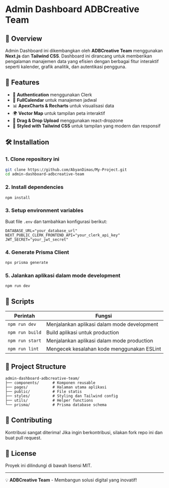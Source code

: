 # Admin Dashboard ADBCreative Team

## 🚀 Overview
Admin Dashboard ini dikembangkan oleh **ADBCreative Team** menggunakan 
**Next.js** dan **Tailwind CSS**. Dashboard ini dirancang untuk memberikan 
pengalaman manajemen data yang efisien dengan berbagai fitur interaktif 
seperti kalender, grafik analitik, dan autentikasi pengguna.

## 📌 Features
- 🔐 **Authentication** menggunakan Clerk
- 📅 **FullCalendar** untuk manajemen jadwal
- 📊 **ApexCharts & Recharts** untuk visualisasi data
- 🌍 **Vector Map** untuk tampilan peta interaktif
- 📁 **Drag & Drop Upload** menggunakan react-dropzone
- 🎨 **Styled with Tailwind CSS** untuk tampilan yang modern dan responsif

## 🛠️ Installation
### 1. Clone repository ini
```sh
git clone https://github.com/AbyanDimas/My-Project.git
cd admin-dashboard-adbcreative-team
```

### 2. Install dependencies
```sh
npm install
```

### 3. Setup environment variables
Buat file `.env` dan tambahkan konfigurasi berikut:
```env
DATABASE_URL="your_database_url"
NEXT_PUBLIC_CLERK_FRONTEND_API="your_clerk_api_key"
JWT_SECRET="your_jwt_secret"
```

### 4. Generate Prisma Client
```sh
npx prisma generate
```

### 5. Jalankan aplikasi dalam mode development
```sh
npm run dev
```

## 🔧 Scripts
| Perintah | Fungsi |
|----------|--------|
| `npm run dev` | Menjalankan aplikasi dalam mode development |
| `npm run build` | Build aplikasi untuk production |
| `npm run start` | Menjalankan aplikasi dalam mode production |
| `npm run lint` | Mengecek kesalahan kode menggunakan ESLint |

## 📂 Project Structure
```
admin-dashboard-adbcreative-team/
├── components/      # Komponen reusable
├── pages/           # Halaman utama aplikasi
├── public/          # File statis
├── styles/          # Styling dan Tailwind config
├── utils/           # Helper functions
└── prisma/          # Prisma database schema
```

## 🤝 Contributing
Kontribusi sangat diterima! Jika ingin berkontribusi, silakan fork repo 
ini dan buat pull request.

## 📜 License
Proyek ini dilindungi di bawah lisensi MIT.

---
💡 **ADBCreative Team** - Membangun solusi digital yang inovatif!



